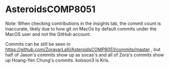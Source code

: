 # AsteroidsCOMP8051




Note:
When checking contributions in the insights tab, the commit count is inaccurate, likely due to how git on MacOs by default commits under the MacOS user and not the GitHub account.

Commits can be still be seen in <https://github.com/ZoravarLalli/AsteroidsCOMP8051/commits/master> , but half of Jason's commits show up as socas's and all of Zora's commits show up Hoang-Yen Chung's commits. kolsson3 is Kris.
